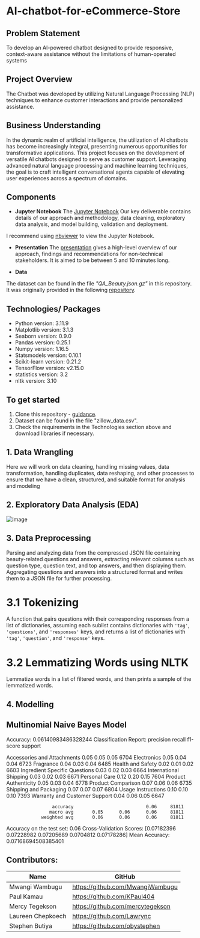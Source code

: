 # AI-chatbot-for-eCommerce-Store

## Problem Statement
To develop an AI-powered chatbot designed to provide responsive, context-aware assistance without the limitations of human-operated systems

## Project Overview
The Chatbot was developed by utilizing Natural Language Processing (NLP) techniques to enhance customer interactions and provide personalized assistance.

## Business Understanding
In the dynamic realm of artificial intelligence, the utilization of AI chatbots has become increasingly integral, presenting numerous opportunities for transformative applications. This project focuses on the development of versatile AI chatbots designed to serve as customer support. Leveraging advanced natural language processing and machine learning techniques, the goal is to craft intelligent conversational agents capable of elevating user experiences across a spectrum of domains.


## Components

* **Jupyter Notebook**
The [Jupyter Notebook](https://github.com/MwangiWambugu/AI-chatbot-for-eCommerce-Store) Our key deliverable contains details of our approach and methodology, data cleaning, exploratory data analysis, and model building, validation and deployment.

I recommend using [nbviewer](https://nbviewer.jupyter.org/) to view the Jupyter Notebook.

* **Presentation**
The [presentation](https://) gives a high-level overview of our approach, findings and recommendations for non-technical stakeholders. It is aimed to be between 5 and 10 minutes long.

* **Data**

The dataset can be found in the file *"QA_Beauty.json.gz"* in this repository. It was originally provided in the following [repository](https://github.com/MwangiWambugu/AI-chatbot-for-eCommerce-Store).

## Technologies/ Packages

* Python version: 3.11.9
* Matplotlib version: 3.1.3
* Seaborn version: 0.9.0
* Pandas version: 0.25.1
* Numpy version: 1.16.5
* Statsmodels version: 0.10.1
* Scikit-learn version: 0.21.2 
* TensorFlow version: v2.15.0
* statistics version: 3.2
* nltk version: 3.10


## To get started

1. Clone this repository - [guidance](https://help.github.com/articles/cloning-a-repository/).
2. Dataset can be found in the file "zillow_data.csv".
3. Check the requirements in the Technologies section above and download libraries if necessary.

## 1. Data Wrangling
Here we will work on data cleaning, handling missing values, data transformation, handling duplicates, data reshaping, and other processes to ensure that we have a clean, structured, and suitable format for analysis and modeling

## 2. Exploratory Data Analysis (EDA)
![image](https://github.com/MwangiWambugu/AI-chatbot-for-eCommerce-Store/tree/stephen)


## 3. Data Preprocessing
Parsing and analyzing data from  the compressed JSON file containing beauty-related questions and answers, extracting relevant columns such as question type, question text, and top answers, and then displaying them.
Aggregating questions and answers into a structured format and writes them to a JSON file for further processing.

# 3.1 Tokenizing
A function that pairs questions with their corresponding responses from a list of dictionaries, assuming each sublist contains dictionaries with `'tag'`, `'questions'`, and `'responses'` keys, and returns a list of dictionaries with `'tag'`, `'question'`, and `'response'` keys.

# 3.2 Lemmatizing Words using NLTK
Lemmatize words in a list of filtered words, and then prints a sample of the lemmatized words.


## 4. Modelling


## Multinomial Naive Bayes Model
Accuracy: 0.06140983486328244
Classification Report:
                                precision    recall  f1-score   support

  Accessories and Attachments       0.05      0.05      0.05      6704
                  Electronics       0.05      0.04      0.04      6723
                    Fragrance       0.04      0.03      0.04      6485
            Health and Safety       0.02      0.01      0.02      6603
Ingredient Specific Questions       0.03      0.02      0.03      6664
       International Shipping       0.03      0.02      0.03      6671
                Personal Care       0.12      0.20      0.15      7604
         Product Authenticity       0.05      0.03      0.04      6778
           Product Comparison       0.07      0.06      0.06      6735
       Shipping and Packaging       0.07      0.07      0.07      6804
           Usage Instructions       0.10      0.10      0.10      7393
Warranty and Customer Support       0.04      0.06      0.05      6647

                     accuracy                           0.06     81811
                    macro avg       0.05      0.06      0.06     81811
                 weighted avg       0.06      0.06      0.06     81811

Accuracy on the test set: 0.06
Cross-Validation Scores: [0.07182396 0.07228982 0.07205689 0.0704812  0.07178286]
Mean Accuracy: 0.07168694508385401

## Contributors:
|Name     |  GitHub   |
|---------|-----------------|
|Mwangi Wambugu |https://github.com/MwangiWambugu|
|Paul Kamau |https://github.com/KPaul404|
|Mercy Tegekson |https://github.com/mercytegekson|
|Laureen Chepkoech |https://github.com/Lawrync|
|Stephen Butiya |https://github.com/obystephen|